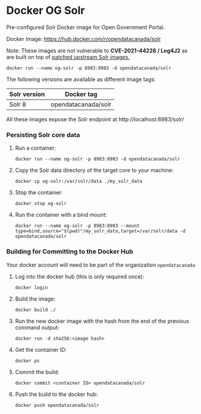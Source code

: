 # Docker OG Solr

Pre-configured Solr Docker image for Open Government Portal.

Docker Image: https://hub.docker.com/r/opendatacanada/solr

Note: These images are not vulnerable to __CVE-2021-44228 / Log4J2__ as are built on top of [patched upstream Solr images.](https://github.com/apache/solr-docker#readme)

```
docker run --name og-solr -p 8983:8983 -d opendatacanada/solr
```

The following versions are available as different image tags:

| Solr version  | Docker tag |
| ------------- | ------------- |
| Solr 8  | opendatacanada/solr  |

All these images expose the Solr endpoint at http://localhost:8983/solr/

### Persisting Solr core data

1. Run a container:
   ```
   docker run --name og-solr -p 8983:8983 -d opendatacanada/solr
   ```

2. Copy the Solr data directory of the target core to your machine:
   ```
   docker cp og-solr:/var/solr/data ./my_solr_data
   ```

3. Stop the container:
   ```
   docker stop og-solr
   ```

4. Run the container with a bind mount:
   ```
   docker run --name og-solr -p 8983:8983 --mount type=bind,source="$(pwd)"/my_solr_data,target=/var/solr/data -d opendatacanada/solr
   ```

### Building for Committing to the Docker Hub

Your docker account will need to be part of the organization `opendatacanada`

1. Log into the docker hub (this is only required once):
   ```
   docker login
   ```

2. Build the image:
   ```
   docker build ./
   ```

3. Run the new docker image with the hash from the end of the previous command output:
   ```
   docker run -d sha256:<image hash>
   ```

4. Get the container ID:
   ```
   docker ps
   ```

5. Commit the build:
   ```
   docker commit <container ID> opendatacanada/solr
   ```

6. Push the build to the docker hub:
   ```
   docker push opendatacanada/solr
   ```
